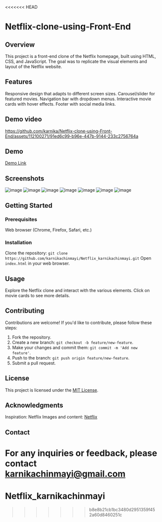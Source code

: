 <<<<<<< HEAD
# Netflix-clone-using-Front-End

## Overview
This project is a front-end clone of the Netflix homepage, built using HTML, CSS, and JavaScript. The goal was to replicate the visual elements and layout of the Netflix website.

## Features
Responsive design that adapts to different screen sizes.
Carousel/slider for featured movies.
Navigation bar with dropdown menus.
Interactive movie cards with hover effects.
Footer with social media links.

## Demo video

https://github.com/karnika/Netflix-clone-using-Front-End/assets/112100271/91ed6c99-b96e-447b-9144-233c2756764a

## Demo

[Demo Link](https://netflix-clone-front-end-only.web.app/)

## Screenshots
![image](https://github.com/karnika/Netflix-clone-using-Front-End/assets/112100271/a61b9b6f-d221-4c73-b7e6-6b156245a993)
![image](https://github.com/karnika/Netflix-clone-using-Front-End/assets/112100271/d1767647-0d94-4f9f-ab25-e67fde3ecd79)
![image](https://github.com/karnika/Netflix-clone-using-Front-End/assets/112100271/1dcfa1b3-bfc8-4e4f-b271-3aa8064fd558)
![image](https://github.com/karnika/Netflix-clone-using-Front-End/assets/112100271/f4eb8785-cb86-4b03-8cfc-3ec3b5616d14)
![image](https://github.com/karnika/Netflix-clone-using-Front-End/assets/112100271/31937474-e98b-44eb-a580-2afe633c4f86)
![image](https://github.com/karnika/Netflix-clone-using-Front-End/assets/112100271/e9b2a454-337f-47ae-ba28-5ccc785e2432)
![image](https://github.com/karnika/Netflix-clone-using-Front-End/assets/112100271/f7441cc3-6c55-43ed-97e7-3e19390f196b)


## Getting Started
### Prerequisites
Web browser (Chrome, Firefox, Safari, etc.)

### Installation
Clone the repository: `git clone https://github.com/karnikachinmayi/Netflix_karnikachinmayi.git`
Open `index.html` in your web browser.

## Usage
Explore the Netflix clone and interact with the various elements.
Click on movie cards to see more details.

## Contributing
Contributions are welcome! If you'd like to contribute, please follow these steps:

1. Fork the repository.
2. Create a new branch: `git checkout -b feature/new-feature`.
3. Make your changes and commit them: `git commit -m 'Add new feature'`.
4. Push to the branch: `git push origin feature/new-feature`.
5. Submit a pull request.

## License
This project is licensed under the [MIT License](./LICENSE).

## Acknowledgments
Inspiration: Netflix 
Images and content: [Netflix](https://www.netflix.com/)

## Contact
For any inquiries or feedback, please contact karnikachinmayi@gmail.com
=======
# Netflix_karnikachinmayi
>>>>>>> b8e8b21cb1bc3480d2951359f452a60d8460251c
